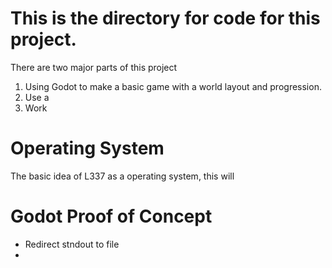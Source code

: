 # This is the directory for code for this project.
  There are two major parts of this project
  1) Using Godot to make a basic game with a world layout and progression.
  2) Use a 
  3) Work 

# Operating System
  The basic idea of L337 as a operating system,
  this will 


# Godot Proof of Concept
  - Redirect stndout to file
  - 
